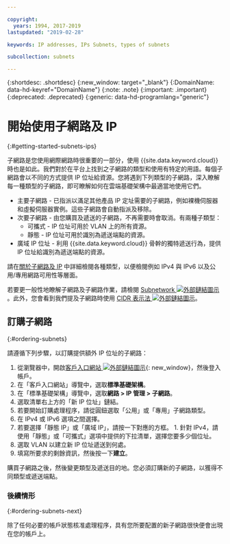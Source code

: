 ```yaml
---

copyright:
  years: 1994, 2017-2019
lastupdated: "2019-02-28"

keywords: IP addresses, IPs Subnets, types of subnets

subcollection: subnets

---
```


{:shortdesc: .shortdesc}
{:new_window: target="_blank"}
{:DomainName: data-hd-keyref="DomainName"}
{:note: .note}
{:important: .important}
{:deprecated: .deprecated}
{:generic: data-hd-programlang="generic"}

# 開始使用子網路及 IP
{:#getting-started-subnets-ips}

子網路是您使用網際網路時很重要的一部分，使用 {{site.data.keyword.cloud}} 時也是如此。我們對於在平台上找到之子網路的類型和使用有特定的用語。每個子網路會以不同的方式提供 IP 位址給資源。您將遇到下列類型的子網路，深入瞭解每一種類型的子網路，即可瞭解如何在雲端基礎架構中最適當地使用它們。

  * 主要子網路 - 已指派以滿足其他產品 IP 定址需要的子網路，例如裸機伺服器和虛擬伺服器實例。這些子網路會自動指派及移除。
  * 次要子網路 - 由您購買及遞送的子網路，不再需要時會取消。有兩種子類型：
    * 可攜式 - IP 位址可用於 VLAN 上的所有資源。
    * 靜態 - IP 位址可用於識別為遞送端點的資源。
  * 廣域 IP 位址 - 利用 {{site.data.keyword.cloud}} 骨幹的獨特遞送行為，提供 IP 位址給識別為遞送端點的資源。

請在[關於子網路及 IP](/docs/infrastructure/subnets?topic=subnets-about-subnets-and-ips) 中詳細檢閱各種類型，以便檢閱例如 IPv4 與 IPv6 以及公用/專用網路可用性等層面。

若要更一般性地瞭解子網路及子網路作業，請檢閱 [Subnetwork ![外部鏈結圖示](../../icons/launch-glyph.svg "外部鏈結圖示")](https://en.wikipedia.org/wiki/Subnetwork)。此外，您會看到我們提及子網路時使用 [CIDR 表示法 ![外部鏈結圖示](../../icons/launch-glyph.svg "外部鏈結圖示")](https://en.wikipedia.org/wiki/Classless_Inter-Domain_Routing)。


## 訂購子網路
{:#ordering-subnets}

請遵循下列步驟，以訂購提供額外 IP 位址的子網路：

  1. 從瀏覽器中，開啟[客戶入口網站 ![外部鏈結圖示](../../icons/launch-glyph.svg "外部鏈結圖示")](https://{DomainName}/){: new_window}，然後登入帳戶。
  1. 在「客戶入口網站」導覽中，選取**標準基礎架構**。 
  1. 在「標準基礎架構」導覽中，選取**網路 > IP 管理 > 子網路**。
  1. 選取清單右上方的「新 IP 位址」鏈結。
  1. 若要開始訂購處理程序，請從圓鈕選取「公用」或「專用」子網路類型。
  1. 在 IPv4 或 IPv6 選項之間選擇。
  1. 若要選擇「靜態 IP」或「廣域 IP」，請按一下對應的方框。 
    1. 針對 IPv4，請使用「靜態」或「可攜式」選項中提供的下拉清單，選擇您要多少個位址。 
  1. 選取 VLAN 以建立新 IP 位址遞送到何處。
  1. 填寫所要求的剩餘資訊，然後按一下**建立**。


購買子網路之後，然後變更類型及遞送目的地。您必須訂購新的子網路，以獲得不同類型或遞送端點。

### 後續情形
{:#ordering-subnets-next}

除了任何必要的帳戶狀態核准處理程序，具有您所要配置的新子網路很快便會出現在您的帳戶上。
